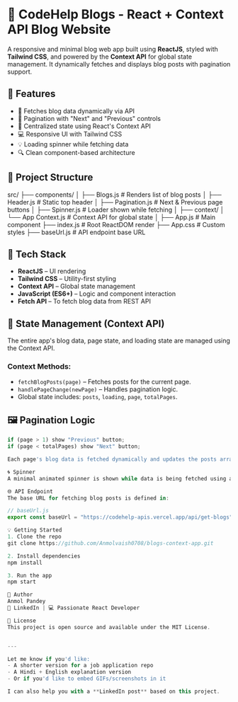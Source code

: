 # 📝 CodeHelp Blogs - React + Context API Blog Website

A responsive and minimal blog web app built using **ReactJS**, styled with **Tailwind CSS**, and powered by the **Context API** for global state management. It dynamically fetches and displays blog posts with pagination support.

## 🚀 Features

- 📰 Fetches blog data dynamically via API
- 📄 Pagination with "Next" and "Previous" controls
- 🔄 Centralized state using React's Context API
- 💻 Responsive UI with Tailwind CSS
- 💡 Loading spinner while fetching data
- 🔍 Clean component-based architecture

## 📁 Project Structure

src/
├── components/
│ ├── Blogs.js # Renders list of blog posts
│ ├── Header.js # Static top header
│ ├── Pagination.js # Next & Previous page buttons
│ ├── Spinner.js # Loader shown while fetching
│
├── context/
│ └── App Context.js # Context API for global state
│
├── App.js # Main component
├── index.js # Root ReactDOM render
├── App.css # Custom styles
├── baseUrl.js # API endpoint base URL


## 🧠 Tech Stack

- **ReactJS** – UI rendering
- **Tailwind CSS** – Utility-first styling
- **Context API** – Global state management
- **JavaScript (ES6+)** – Logic and component interaction
- **Fetch API** – To fetch blog data from REST API

## 🔄 State Management (Context API)

The entire app's blog data, page state, and loading state are managed using the Context API.

### Context Methods:

- `fetchBlogPosts(page)` – Fetches posts for the current page.
- `handlePageChange(newPage)` – Handles pagination logic.
- Global state includes: `posts`, `loading`, `page`, `totalPages`.

## 🖼 Pagination Logic

```js
if (page > 1) show "Previous" button;
if (page < totalPages) show "Next" button;

Each page's blog data is fetched dynamically and updates the posts array.

🌀 Spinner
A minimal animated spinner is shown while data is being fetched using a loading boolean flag from context.

🌐 API Endpoint
The base URL for fetching blog posts is defined in:

// baseUrl.js
export const baseUrl = "https://codehelp-apis.vercel.app/api/get-blogs";

💡 Getting Started
1. Clone the repo
git clone https://github.com/Anmolvaish0708/blogs-context-app.git

2. Install dependencies
npm install

3. Run the app
npm start

🙌 Author
Anmol Pandey
🔗 LinkedIn | 💻 Passionate React Developer

📄 License
This project is open source and available under the MIT License.


---

Let me know if you'd like:
- A shorter version for a job application repo
- A Hindi + English explanation version
- Or if you'd like to embed GIFs/screenshots in it

I can also help you with a **LinkedIn post** based on this project.

